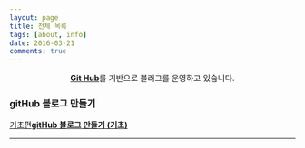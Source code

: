 ```yaml
---
layout: page
title: 전체 목록
tags: [about, info]
date: 2016-03-21
comments: true
---
```

    
<center><a href="https://github.com/ret6125/ret6125.github.io.git"><b>Git Hub</b></a>를 기반으로 블러그를 운영하고 있습니다.</center>

### gitHub 블로그 만들기
<a class = "btn btn-title" href="https://ret6125.github.io/2019/05/14/createBlog1">기초편</a><a href="https://ret6125.github.io/2019/05/14/createBlog1"><b>gitHub 블로그 만들기 (기초)</b></a>
<hr/>
    

